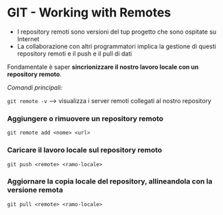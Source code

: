 
# GIT - Working with Remotes

* I repository remoti sono versioni del tup progetto che sono ospitate su Internet
* La collaborazione con altri programmatori implica la gestione di questi repository remoti e il push e il pull di dati

Fondamentale è saper **sincrionizzare il nostro lavoro locale con un repository remoto**.


_Comandi principali:_

`git remote -v` --> visualizza i server remoti collegati al nostro repository

### Aggiungere o rimuovere un repository remoto

`git remote add <nome> <url>`

### Caricare il lavoro locale sul repository remoto

`git push <remote> <ramo-locale>`

### Aggiornare la copia locale del repository, allineandola con la versione remota

`git pull <remote> <ramo-locale>`
